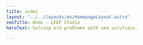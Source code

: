 ```yaml
---
title: index
layout: "../../layouts/en/HomepageLayout.astro"
seoTitle: Home - LEEP Studio
heroText: Solving old problems with new solutions.

---
```

